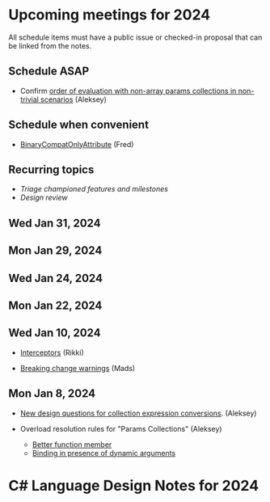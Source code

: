 # Upcoming meetings for 2024

All schedule items must have a public issue or checked-in proposal that can be linked from the notes.

## Schedule ASAP

- Confirm [order of evaluation with non-array params collections in non-trivial scenarios](https://github.com/dotnet/csharplang/blob/main/proposals/params-collections.md#order-of-evaluation-with-non-array-collections-in-non-trivial-scenarios) (Aleksey)

## Schedule when convenient

- [BinaryCompatOnlyAttribute](https://github.com/dotnet/csharplang/pull/7707) (Fred)

## Recurring topics

- *Triage championed features and milestones*
- *Design review*

## Wed Jan 31, 2024

## Mon Jan 29, 2024

## Wed Jan 24, 2024

## Mon Jan 22, 2024

## Wed Jan 10, 2024

- [Interceptors](https://github.com/dotnet/csharplang/issues/7009) (Rikki)

- [Breaking change warnings](https://github.com/dotnet/csharplang/issues/7189) (Mads)

## Mon Jan 8, 2024

- [New design questions for collection expression conversions](https://github.com/dotnet/csharplang/blob/main/proposals/csharp-12.0/collection-expressions.md#unresolved-questions). (Aleksey)

- Overload resolution rules for "Params Collections" (Aleksey)
  - [Better function member](https://github.com/dotnet/csharplang/blob/main/proposals/params-collections.md#better-function-member)
  - [Binding in presence of dynamic arguments](https://github.com/dotnet/csharplang/blob/main/proposals/params-collections.md#dynamic-vs-static-binding)

# C# Language Design Notes for 2024

